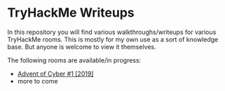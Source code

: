 # TryHackMe Writeups

In this repository you will find various walkthroughs/writeups for various TryHackMe rooms. This is mostly for my own use as a sort of knowledge base. But anyone is welcome to view it themselves.

The following rooms are available/in progress:

- [Advent of Cyber #1 [2019]](https://tryhackme.com/room/25daysofchristmas)
- more to come
